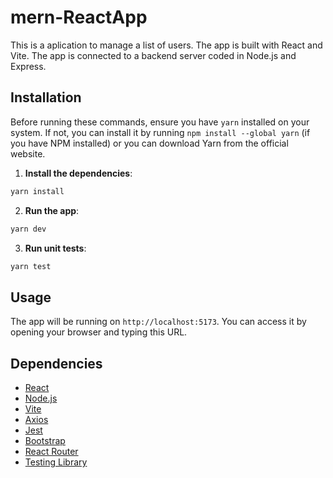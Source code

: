 # mern-ReactApp

This is a aplication to manage a list of users. The app is built with React and Vite.
The app is connected to a backend server coded in Node.js and Express.

## Installation

Before running these commands, ensure you have `yarn` installed on your system. If not, you can install it by running `npm install --global yarn` (if you have NPM installed) or you can download Yarn from the official website.

1. **Install the dependencies**:
```bash
yarn install
```

2. **Run the app**:
```bash
yarn dev
```

3. **Run unit tests**:
```bash
yarn test
```

## Usage

The app will be running on `http://localhost:5173`. You can access it by opening your browser and typing this URL.

## Dependencies

- [React](https://reactjs.org/)
- [Node.js](https://nodejs.org/)
- [Vite](https://vitejs.dev/)
- [Axios](https://axios-http.com/)
- [Jest](https://jestjs.io/)
- [Bootstrap](https://getbootstrap.com/)
- [React Router](https://www.npmjs.com/package/react-router-dom)
- [Testing Library](https://testing-library.com/)